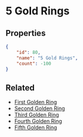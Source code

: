 # 5 Gold Rings

<no description available>

## Properties

```json
{
    "id": 80,
    "name": "5 Gold Rings",
    "count": -100
}
```

## Related

- [First Golden Ring](../items/2100-first-golden-ring.md)
- [Second Golden Ring](../items/2101-second-golden-ring.md)
- [Third Golden Ring](../items/2102-third-golden-ring.md)
- [Fourth Golden Ring](../items/2103-fourth-golden-ring.md)
- [Fifth Golden Ring](../items/2105-fifth-golden-ring.md)

